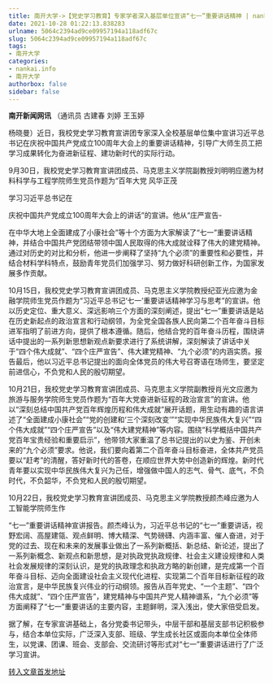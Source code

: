 ```yaml
---
title: 南开大学->【党史学习教育】专家学者深入基层单位宣讲“七一”重要讲话精神 | nankai.info
date: 2021-10-28 01:22:13.838283
urlname: 5064c2394ad9ce09957194a118adf67c
slug: 5064c2394ad9ce09957194a118adf67c
tags: 
- 南开大学
categories:
- nankai.info
- 南开大学
authorbox: false
sidebar: false
---
```

**南开新闻网讯** （通讯员 古建春 刘婷 王玉婷

杨晓曼）近日，我校党史学习教育宣讲团专家深入全校基层单位集中宣讲习近平总书记在庆祝中国共产党成立100周年大会上的重要讲话精神，引导广大师生员工把学习成果转化为奋进新征程、建功新时代的实际行动。

9月30日，我校党史学习教育宣讲团成员、马克思主义学院副教授刘明明应邀为材料科学与工程学院师生党员作题为“百年大党 风华正茂

学习习近平总书记在
<!--more-->
庆祝中国共产党成立100周年大会上的讲话”的宣讲。他从“庄严宣告-

在中华大地上全面建成了小康社会”等十个方面为大家解读了“七一”重要讲话精神，并结合中国共产党团结带领中国人民取得的伟大成就诠释了伟大的建党精神。通过对历史的对比和分析，他进一步阐释了坚持“九个必须”的重要性和必要性，并结合材料学科特点，鼓励青年党员们加强学习、努力做好科研创新工作，为国家发展多作贡献。

10月15日，我校党史学习教育宣讲团成员、马克思主义学院教授纪亚光应邀为金融学院师生党员作题为“习近平总书记‘七一’重要讲话精神学习与思考”的宣讲。他以历史定位、重大意义、深远影响三个方面的深刻阐述，提出“七一”重要讲话是站在历史新起点的政治宣言和行动纲领，为全党全国各族人民向第二个百年奋斗目标进军指明了前进方向，提供了根本遵循。随后，他结合党的百年奋斗历程，围绕讲话中提出的一系列新思想新观点新要求进行了系统讲解，深刻解读了讲话中关于“四个伟大成就”、“四个庄严宣告”、伟大建党精神、“九个必须”的内涵实质。报告最后，他以习近平总书记提出的面向全体党员的伟大号召寄语在场师生，要坚定前进信心，不负党和人民的殷切期望。

10月21日，我校党史学习教育宣讲团成员、马克思主义学院副教授肖光文应邀为旅游与服务学院师生党员作题为“百年大党奋进新征程的政治宣言”的宣讲。他以“深刻总结中国共产党百年辉煌历程和伟大成就”展开话题，用生动有趣的语言讲述了“全面建成小康社会”“党的创建和‘三个深刻改变’”“实现中华民族伟大复兴”“四个伟大成就”“四个庄严宣告”以及“伟大建党精神”等内容。围绕“科学概括中国共产党百年宝贵经验和重要启示”，他带领大家重温了总书记提出的以史为鉴、开创未来的“九个必须”要求。他说，我们要向着第二个百年奋斗目标奋进，全体共产党员要以“赶考”的清醒，答好新时代的答卷，在顺应世界大势中创造新的辉煌。新时代青年要以实现中华民族伟大复兴为己任，增强做中国人的志气、骨气、底气，不负时代，不负韶华，不负党和人民的殷切期望。

10月22日，我校党史学习教育宣讲团成员、马克思主义学院教授颜杰峰应邀为人工智能学院师生作

“七一”重要讲话精神宣讲报告。颜杰峰认为，习近平总书记的“七一”重要讲话，视野宏阔、高屋建瓴、观点鲜明、博大精深、气势磅礴、内涵丰富、催人奋进，对于党的过去、现在和未来的发展事业做出了一系列新概括、新总结、新论述，提出了一系列新概念、新观点和新思想，是对执政党执政规律、社会主义建设规律和人类社会发展规律的深刻认识，是党的执政理念和执政方略的新创建，是完成第一个百年奋斗目标、迈向全面建设社会主义现代化进程、实现第二个百年目标新征程的政治宣言，是中华民族复兴伟业的行动纲领。报告从百年党史、“一个主题”、“四个伟大成就”、“四个庄严宣告”，建党精神与中国共产党人精神谱系，“九个必须”等方面阐释了“七一”重要讲话的主要内容，主题鲜明，深入浅出，使大家倍受启发。

据了解，在专家宣讲基础上，各分党委书记带头，中层干部和基层支部书记积极参与，结合本单位实际，广泛深入支部、班级、学生成长社区或面向本单位全体师生，以党课、团课、班会、支部会、交流研讨等形式对“七一”重要讲话进行了广泛学习宣讲。



[转入文章首发地址](http://news.nankai.edu.cn/ywsd/system/2021/10/25/030048505.shtml)